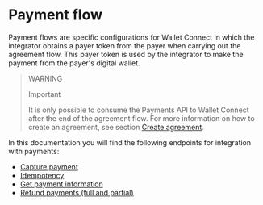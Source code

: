 # Payment flow

Payment flows are specific configurations for Wallet Connect in which the integrator obtains a payer token from the payer when carrying out the agreement flow. This payer token is used by the integrator to make the payment from the payer's digital wallet.

> WARNING
>
> Important
>
> It is only possible to consume the Payments API to Wallet Connect after the end of the agreement flow. For more information on how to create an agreement, see section [Create agreement](/developers/en/docs/wallet-connect/integration-configuration/create-agreement).

In this documentation you will find the following endpoints for integration with payments:

* [Capture payment](/developers/en/docs/wallet-connect/advanced-payments/capture-payment)
* [Idempotency](/developers/en/docs/wallet-connect/advanced-payments/idempotency)
* [Get payment information](/developers/en/docs/wallet-connect/advanced-payments/get-payment-information)
* [Refund payments (full and partial)](/developers/en/docs/wallet-connect/advanced-payments/refund-payment)
